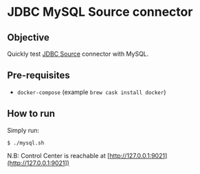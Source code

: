 # JDBC MySQL Source connector

## Objective

Quickly test [JDBC Source](https://docs.confluent.io/current/connect/kafka-connect-jdbc/source-connector/index.html#kconnect-long-jdbc-source-connector) connector with MySQL.

## Pre-requisites

* `docker-compose` (example `brew cask install docker`)



## How to run

Simply run:

```
$ ./mysql.sh
```


N.B: Control Center is reachable at [http://127.0.0.1:9021](http://127.0.0.1:9021])
